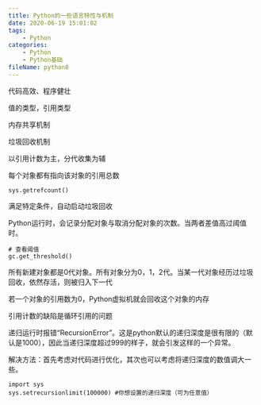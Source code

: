 ```yaml
---
title: Python的一些语言特性与机制
date: 2020-06-19 15:01:02
tags:
	- Python
categories:
	- Python
	- Python基础
fileName: python8
---
```


代码高效、程序健壮



值的类型，引用类型



内存共享机制



垃圾回收机制

以引用计数为主，分代收集为辅

每个对象都有指向该对象的引用总数

```
sys.getrefcount()
```

满足特定条件，自动启动垃圾回收

Python运行时，会记录分配对象与取消分配对象的次数。当两者差值高过阈值时。



```
# 查看阈值
gc.get_threshold()
```

所有新建对象都是0代对象。所有对象分为0，1，2代。当某一代对象经历过垃圾回收，依然存活，则被归入下一代



若一个对象的引用数为0，Python虚拟机就会回收这个对象的内存

引用计数的缺陷是循环引用的问题





递归运行时报错“RecursionError”。这是python默认的递归深度是很有限的（默认是1000），因此当递归深度超过999的样子，就会引发这样的一个异常。

解决方法：首先考虑对代码进行优化，其次也可以考虑将递归深度的数值调大一些。

```
import sys
sys.setrecursionlimit(100000) #你想设置的递归深度（可为任意值）
```




